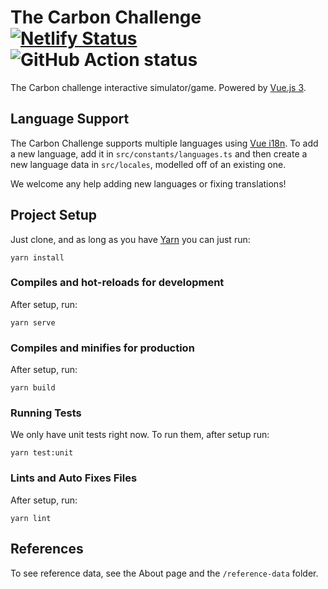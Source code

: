 # The Carbon Challenge [![Netlify Status](https://api.netlify.com/api/v1/badges/59e1b698-b856-4584-af4d-171d326b44ea/deploy-status)](https://app.netlify.com/sites/carbon-challenge/deploys) ![GitHub Action status](https://github.com/vkoves/carbon-challenge/actions/workflows/tests.yml/badge.svg)

The Carbon challenge interactive simulator/game. Powered by [Vue.js 3][vue].

## Language Support

The Carbon Challenge supports multiple languages using [Vue i18n][vue-i18n]. To
add a new language, add it in `src/constants/languages.ts` and then create a new
language data in `src/locales`, modelled off of an existing one.

We welcome any help adding new languages or fixing translations!

## Project Setup

Just clone, and as long as you have [Yarn][yarn] you can just run:

```
yarn install
```

### Compiles and hot-reloads for development

After setup, run:

```
yarn serve
```

### Compiles and minifies for production

After setup, run:

```
yarn build
```

### Running Tests

We only have unit tests right now. To run them, after setup run:

```
yarn test:unit
```

### Lints and Auto Fixes Files

After setup, run:

```
yarn lint
```

## References

To see reference data, see the About page and the `/reference-data` folder.

<!-- Link declarations-->
[vue]: https://v3.vuejs.org
[vue-i18n]: https://vue-i18n.intlify.dev/
[yarn]: https://yarnpkg.com
